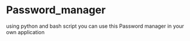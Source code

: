 # Password_manager
using python and bash script you can use this Password manager in your own application 

